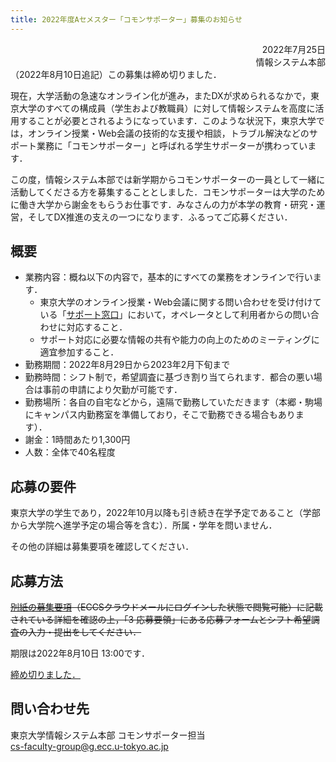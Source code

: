 ```yaml
---
title: 2022年度Aセメスター「コモンサポーター」募集のお知らせ
---
```


<div style="text-align: right;">2022年7月25日</div>
<div style="text-align: right;">情報システム本部</div>

<div class="box">（2022年8月10日追記）この募集は締め切りました．</div>

現在，大学活動の急速なオンライン化が進み，またDXが求められるなかで，東京大学のすべての構成員（学生および教職員）に対して情報システムを高度に活用することが必要とされるようになっています．このような状況下，東京大学では，オンライン授業・Web会議の技術的な支援や相談，トラブル解決などのサポート業務に「コモンサポーター」と呼ばれる学生サポーターが携わっています．

この度，情報システム本部では新学期からコモンサポーターの一員として一緒に活動してくださる方を募集することとしました．コモンサポーターは大学のために働き大学から謝金をもらうお仕事です．みなさんの力が本学の教育・研究・運営，そしてDX推進の支えの一つになります．ふるってご応募ください．

## 概要

- 業務内容：概ね以下の内容で，基本的にすべての業務をオンラインで行います．
    - 東京大学のオンライン授業・Web会議に関する問い合わせを受け付けている「[サポート窓口](/support/)」において，オペレータとして利用者からの問い合わせに対応すること．
    - サポート対応に必要な情報の共有や能力の向上のためのミーティングに適宜参加すること．
- 勤務期間：2022年8月29日から2023年2月下旬まで
- 勤務時間：シフト制で，希望調査に基づき割り当てられます．都合の悪い場合は事前の申請により欠勤が可能です．
- 勤務場所：各自の自宅などから，遠隔で勤務していただきます（本郷・駒場にキャンパス内勤務室を準備しており，そこで勤務できる場合もあります）．
- 謝金：1時間あたり1,300円
- 人数：全体で40名程度

## 応募の要件

東京大学の学生であり，2022年10月以降も引き続き在学予定であること（学部から大学院へ進学予定の場合等を含む）．所属・学年を問いません．

その他の詳細は募集要項を確認してください．

## 応募方法

<del><a href="https://drive.google.com/file/d/1iw3rm0-0ky7lby0aKBq8NCqNtDGLMxLN/view?usp=sharing">別紙の募集要項</a>（ECCSクラウドメールにログインした状態で閲覧可能）に記載されている詳細を確認の上，「3 応募要領」にある応募フォームとシフト希望調査の入力・提出をしてください．</del>

期限は2022年8月10日 13:00です．

<ins>締め切りました．</ins>

## 問い合わせ先

東京大学情報システム本部 コモンサポーター担当  
cs-faculty-group@g.ecc.u-tokyo.ac.jp
